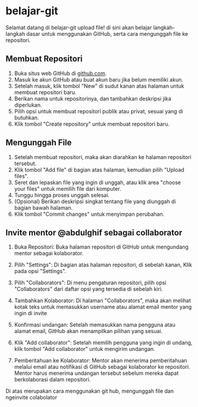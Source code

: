 # belajar-git
Selamat datang di belajar-git upload file! di sini akan belajar langkah-langkah dasar untuk menggunakan GitHub, serta cara mengunggah file ke repositori.

##  Membuat Repositori

1. Buka situs web GitHub di [github.com](https://github.com).
2. Masuk ke akun GitHub atau buat akun baru jika belum memiliki akun.
3. Setelah masuk, klik tombol "New" di sudut kanan atas halaman untuk membuat repositori baru.
4. Berikan nama untuk repositorinya, dan tambahkan deskripsi jika diperlukan.
5. Pilih opsi untuk membuat repositori publik atau privat, sesuai yang di butuhkan.
6. Klik tombol "Create repository" untuk membuat repositori baru.

##  Mengunggah File

1. Setelah membuat repositori, maka akan diarahkan ke halaman repositori tersebut.
2. Klik tombol "Add file" di bagian atas halaman, kemudian pilih "Upload files".
3. Seret dan lepaskan file yang ingin di unggah, atau klik area "choose your files" untuk memilih file dari komputer.
4. Tunggu hingga proses unggah selesai.
5. (Opsional) Berikan deskripsi singkat tentang file yang diunggah di bagian bawah halaman.
6. Klik tombol "Commit changes" untuk menyimpan perubahan.


## Invite mentor @abdulghif sebagai collaborator
1. Buka Repositori: Buka halaman repositori di GitHub untuk mengundang mentor sebagai kolaborator.

2. Pilih "Settings": Di bagian atas halaman repositori, di sebelah kanan, Klik pada opsi "Settings".

3. Pilih "Collaborators": Di menu pengaturan repositori, pilih opsi "Collaborators" dari daftar opsi yang tersedia di sebelah kiri.

4. Tambahkan Kolaborator: Di halaman "Collaborators", maka akan melihat kotak teks untuk memasukkan username atau alamat email mentor yang ingin di invite

5. Konfirmasi undangan: Setelah memasukkan nama pengguna atau alamat email, GitHub akan menampilkan pilihan yang sesuai.

6. Klik "Add collaborator": Setelah memilih pengguna yang ingin di undang, klik tombol "Add collaborator" untuk mengirim undangan.

7. Pemberitahuan ke Kolaborator: Mentor akan menerima pemberitahuan melalui email atau notifikasi di GitHub sebagai kolaborator ke repositori. Mentor harus menerima undangan tersebut sebelum mereka dapat berkolaborasi dalam repositori.

Di atas merupakan cara menggunakan git hub, mengunggah file dan ngeinvite colabolator
